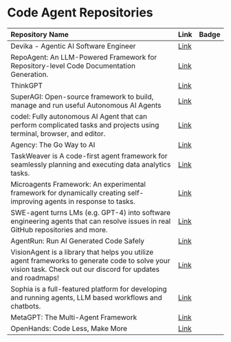 # Code Agent Repositories

| Repository Name                                                                                                                                              | Link                                         | Badge   |
|:-------------------------------------------------------------------------------------------------------------------------------------------------------------|:---------------------------------------------|:--------|
| Devika - Agentic AI Software Engineer                                                                                                                        | [Link](https://github.com/stitionai/devika)     |         |
| RepoAgent: An LLM-Powered Framework for Repository-level Code Documentation Generation.                                                                      | [Link](https://github.com/OpenBMB/RepoAgent)     |         |
| ThinkGPT                                                                                                                                                     | [Link](https://github.com/jina-ai/thinkgpt)     |         |
| SuperAGI: Open-source framework to build, manage and run useful Autonomous AI Agents                                                                         | [Link](https://github.com/TransformerOptimus/SuperAGI)     |         |
| codel: Fully autonomous AI Agent that can perform complicated tasks and projects using terminal, browser, and editor.                                        | [Link](https://github.com/semanser/codel)     |         |
| Agency: The Go Way to AI                                                                                                                                     | [Link](https://github.com/neurocult/agency)     |         |
| TaskWeaver is A code-first agent framework for seamlessly planning and executing data analytics tasks.                                                       | [Link](https://github.com/microsoft/TaskWeaver)     |         |
| Microagents Framework: An experimental framework for dynamically creating self-improving agents in response to tasks.                                        | [Link](https://github.com/aymenfurter/microagents)     |         |
| SWE-agent turns LMs (e.g. GPT-4) into software engineering agents that can resolve issues in real GitHub repositories and more.                              | [Link](https://github.com/princeton-nlp/swe-agent)     |         |
| AgentRun: Run AI Generated Code Safely                                                                                                                       | [Link](https://github.com/tjmlabs/AgentRun)     |         |
| VisionAgent is a library that helps you utilize agent frameworks to generate code to solve your vision task. Check out our discord for updates and roadmaps! | [Link](https://github.com/landing-ai/vision-agent)     |         |
| Sophia is a full-featured platform for developing and running agents, LLM based workflows and chatbots.                                                      | [Link](https://github.com/TrafficGuard/sophia)     |         |
| MetaGPT: The Multi-Agent Framework                                                                                                                           | [Link](https://github.com/geekan/MetaGPT)     |         |
| OpenHands: Code Less, Make More                                                                                                                              | [Link](https://github.com/All-Hands-AI/OpenHands)     |         |
